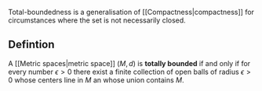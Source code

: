 Total-boundedness is a generalisation of [[Compactness|compactness]] for circumstances where the set is not necessarily closed.
## Defintion

A [[Metric spaces|metric space]] $(M,d)$ is **totally bounded** if and only if for every number $\epsilon >0$ there exist a finite collection of open balls of radius $\epsilon > 0$ whose centers line in $M$ an whose union contains $M$.